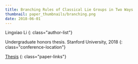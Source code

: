 ```yaml
---
title: Branching Rules of Classical Lie Groups in Two Ways
thumbnail: paper_thumbnails/branching.png
date: 2018-06-01
---
```

Lingxiao Li
{: class="author-list"}

Undergraduate honors thesis. Stanford University, 2018
{: class="conference-location"}

[Thesis](assets/honors_thesis.pdf) 
{: class="paper-links"}
